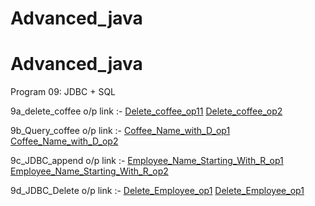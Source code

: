 # Advanced_java


# Advanced_java
Program 09: JDBC + SQL 

9a_delete_coffee o/p link :-
<a href="https://github.com/ravi1718/Advanced-java-programs/blob/main/lab9_jdbc/9a_Delete_Coffee/9a1.png">Delete_coffee_op11</a>
<a href="https://github.com/ravi1718/Advanced-java-programs/blob/main/lab9_jdbc/9a_Delete_Coffee/9a2.png">Delete_coffee_op2</a>


9b_Query_coffee o/p link :-
<a href="https://github.com/ravi1718/Advanced-java-programs/blob/main/lab9_jdbc/9b_Query_Coffee/9b1.png">Coffee_Name_with_D_op1</a>
<a href="https://github.com/ravi1718/Advanced-java-programs/blob/main/lab9_jdbc/9b_Query_Coffee/9b2.png">Coffee_Name_with_D_op2</a>


9c_JDBC_append o/p link :-
<a href="https://github.com/ravi1718/Advanced-java-programs/blob/main/lab9_jdbc/9c_JDBC_Append/9c_screenshot1.jpg">Employee_Name_Starting_With_R_op1</a>
<a href="https://github.com/ravi1718/Advanced-java-programs/blob/main/lab9_jdbc/9c_JDBC_Append/9c_screenshot2.jpg">Employee_Name_Starting_With_R_op2</a>

9d_JDBC_Delete o/p link :-
<a href="https://github.com/ravi1718/Advanced-java-programs/blob/main/lab9_jdbc/9d_JDBC_Delete/9d_screenshot1.jpg">Delete_Employee_op1</a>
<a href="https://github.com/ravi1718/Advanced-java-programs/blob/main/lab9_jdbc/9d_JDBC_Delete/9d_screenshot2.jpg">Delete_Employee_op1</a>


